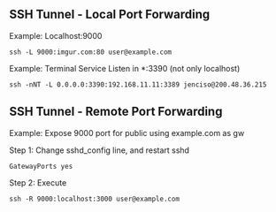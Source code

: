 ## SSH Tunnel - Local Port Forwarding 

Example: Localhost:9000
```
ssh -L 9000:imgur.com:80 user@example.com
```

Example: Terminal Service Listen in *:3390 (not only localhost)
```
ssh -nNT -L 0.0.0.0:3390:192.168.11.11:3389 jenciso@200.48.36.215
```

## SSH Tunnel - Remote Port Forwarding

Example: Expose 9000 port for public using example.com as gw

Step 1: Change sshd_config line, and restart sshd
```
GatewayPorts yes
```
Step 2: Execute
```
ssh -R 9000:localhost:3000 user@example.com
```

